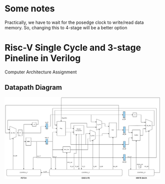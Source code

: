 # Some notes
Practically, we have to wait for the posedge clock to write/read data memory. So, changing this to 4-stage will be a better option

# Risc-V Single Cycle and 3-stage Pineline in Verilog
Computer Architecture Assignment

## Datapath Diagram
![pipeline 3-stage](diagram.jpg)
